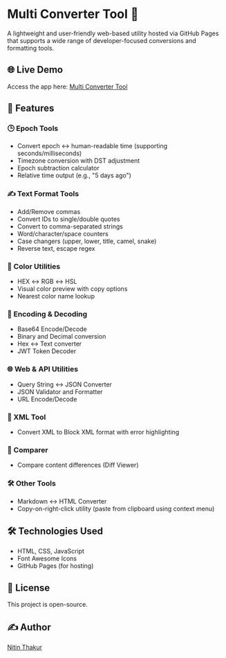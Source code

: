 # Multi Converter Tool 🔧

A lightweight and user-friendly web-based utility hosted via GitHub Pages that supports a wide range of developer-focused conversions and formatting tools.

## 🌐 Live Demo
Access the app here: [Multi Converter Tool](https://nit-tha.github.io/ConvertorApp/)

## 📂 Features

### 🕒 Epoch Tools
- Convert epoch ↔ human-readable time (supporting seconds/milliseconds)
- Timezone conversion with DST adjustment
- Epoch subtraction calculator
- Relative time output (e.g., "5 days ago")

### ✍️ Text Format Tools
- Add/Remove commas
- Convert IDs to single/double quotes
- Convert to comma-separated strings
- Word/character/space counters
- Case changers (upper, lower, title, camel, snake)
- Reverse text, escape regex

### 🎨 Color Utilities
- HEX ↔ RGB ↔ HSL
- Visual color preview with copy options
- Nearest color name lookup

### 🔐 Encoding & Decoding
- Base64 Encode/Decode
- Binary and Decimal conversion
- Hex ↔ Text converter
- JWT Token Decoder

### 🌐 Web & API Utilities
- Query String ↔ JSON Converter
- JSON Validator and Formatter
- URL Encode/Decode

### 🧩 XML Tool
- Convert XML to Block XML format with error highlighting

### 🧪 Comparer
- Compare content differences (Diff Viewer)

### 🛠️ Other Tools
- Markdown ↔ HTML Converter
- Copy-on-right-click utility (paste from clipboard using context menu)

## 🛠️ Technologies Used
- HTML, CSS, JavaScript
- Font Awesome Icons
- GitHub Pages (for hosting)

## 📄 License
This project is open-source.

## ✍️ Author
[Nitin Thakur](https://github.com/nit-tha)

